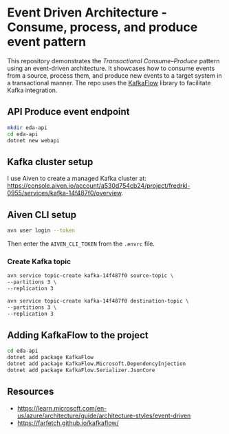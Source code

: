 # Event Driven Architecture - Consume, process, and produce event pattern

This repository demonstrates the _Transactional Consume–Produce_ pattern using
an event-driven architecture. It showcases how to consume events from a source,
process them, and produce new events to a target system in a transactional
manner. The repo uses the [KafkaFlow](https://github.com/Farfetch/kafkaflow)
library to facilitate Kafka integration.

## API Produce event endpoint

```bash
mkdir eda-api
cd eda-api
dotnet new webapi
```

## Kafka cluster setup

I use Aiven to create a managed Kafka cluster at:
<https://console.aiven.io/account/a530d754cb24/project/fredrkl-0955/services/kafka-14f487f0/overview>.

## Aiven CLI setup

```bash
avn user login --token
```

Then enter the `AIVEN_CLI_TOKEN` from the `.envrc` file.

### Create Kafka topic

```bash
avn service topic-create kafka-14f487f0 source-topic \
--partitions 3 \
--replication 3

avn service topic-create kafka-14f487f0 destination-topic \
--partitions 3 \
--replication 3
```

## Adding KafkaFlow to the project

```bash
cd eda-api
dotnet add package KafkaFlow
dotnet add package KafkaFlow.Microsoft.DependencyInjection
dotnet add package KafkaFlow.Serializer.JsonCore
```

## Resources

- <https://learn.microsoft.com/en-us/azure/architecture/guide/architecture-styles/event-driven>
- <https://farfetch.github.io/kafkaflow/>
